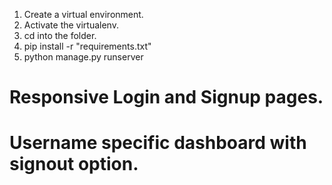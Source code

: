 1. Create a virtual environment.
2. Activate the virtualenv.
3. cd into the folder.
4. pip install -r "requirements.txt"
5. python manage.py runserver

# Responsive Login and Signup pages.
# Username specific dashboard with signout option.

